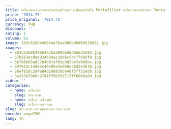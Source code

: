 ```yaml
---
title: เครื่องทําความสะอาดสําหรับเครื่องชงกาแฟเอสเปรสโซ Portafilter เครื่องทําความสะอาด Portafilter กาแฟอัตโนมัติ
price: '7014.75'
price_original: '7014.75'
currency: THB
discount: ''
rating: 5
volume: 61
image: S03c6268b49864a7baa90bbd0d66635692.jpg
images:
  - S03c6268b49864a7baa90bbd0d66635692.jpg
  - S7b563ecdae934b34ac28d6c5bc77d98fO.jpg
  - S6fb6b63a827b4b8faf01e3d3ab7e808bs.jpg
  - S97615c14d6ec40a9be3e058ea6d3e3618.jpg
  - S6ef819c2d4a84d19883d6648f5ff518dG.jpg
  - Sa29387860c2741ff9b35d71fff8806e8H.jpg
video: ''
categories:
  - name: เครื่องมือ
    slug: เคร-องม
  - name: อะไหล่ เครื่องมือ
    slug: อะไหล-เคร-องม
slug: เคร-องท-าความสะอาดส-าหร-บเคร
encode: ongoISW
lang: th
---
```

  